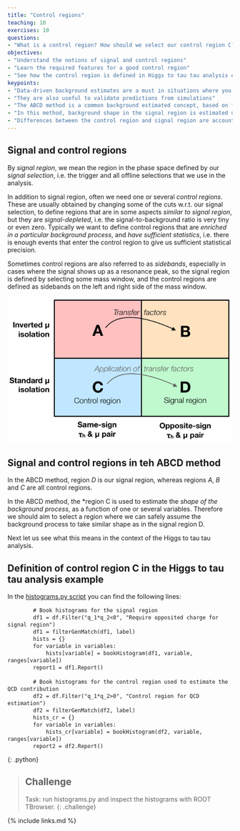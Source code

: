 ```yaml
---
title: "Control regions"
teaching: 10
exercises: 10
questions:
- "What is a control region? How should we select our control region C?"
objectives:
- "Understand the notions of signal and control regions"
- "Learn the required features for a good control region"
- "See how the control region is defined in Higgs to tau tau analysis example"
keypoints:
- "Data-driven background estimates are a must in situations where you cannot get a reliable estimate from simulation"
- "They are also useful to validate predictions from simulations"
- "The ABCD method is a common background estimated concept, based on four different regions in phase space"
- "In this method, background shape in the signal region is estimated using a control region"
- "Differences between the control region and signal region are accounted for by event weights called transfer factors"
---
```


## Signal and control regions

By *signal region*, we mean the region in the phase space defined by our *signal selection*, i.e. the trigger and all offline selections that we use in the analysis. 

In addition to signal region, often we need one or several *control regions*. These are usually obtained by changing some of the cuts w.r.t. our signal selection, to define regions that are in some aspects *similar to signal region*, but they are *signal-depleted*, i.e. the signal-to-background ratio is very tiny or even zero. Typically we want to define control regions that are *enriched in a particular background process*, and *have sufficient statistics*, i.e. there is enough events that enter the control region to give us sufficient statistical precision.

Sometimes control regions are also referred to as *sidebands*, especially in cases where the signal shows up as a resonance peak, so the signal region is defined by selecting some mass window, and the control regions are defined as sidebands on the left and right side of the mass window.

![](assets/img/abcd_diagram.png)

## Signal and control regions in teh ABCD method

In the ABCD method, region *D* is our signal region, whereas regions *A*, *B* and *C* are all control regions. 

In the ABCD method, the  *region C is used to estimate the *shape of the background process*, as a function of one or several variables. 
Therefore we should aim to select a region where we can safely assume the background process to take similar shape as in the signal region D.

Next let us see what this means in the context of the Higgs to tau tau analysis.

## Definition of control region C in the Higgs to tau tau analysis example

In the [histograms.py script](https://github.com/cms-opendata-analyses/HiggsTauTauNanoAODOutreachAnalysis/blob/master/histograms.py#L120com) you can find the following lines:
~~~
        # Book histograms for the signal region
        df1 = df.Filter("q_1*q_2<0", "Require opposited charge for signal region")
        df1 = filterGenMatch(df1, label)
        hists = {}
        for variable in variables:
            hists[variable] = bookHistogram(df1, variable, ranges[variable])
        report1 = df1.Report()

        # Book histograms for the control region used to estimate the QCD contribution
        df2 = df.Filter("q_1*q_2>0", "Control region for QCD estimation")
        df2 = filterGenMatch(df2, label)
        hists_cr = {}
        for variable in variables:
            hists_cr[variable] = bookHistogram(df2, variable, ranges[variable])
        report2 = df2.Report()
~~~
{: .python}

> ## Challenge
> Task: run histograms.py and inspect the histograms with ROOT TBrowser.
{: .challenge}


{% include links.md %}

